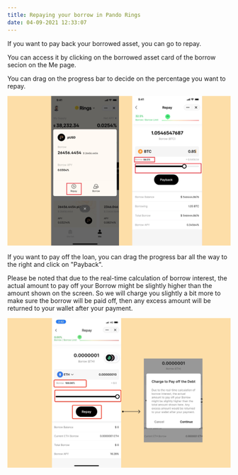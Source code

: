 ```yaml
---
title: Repaying your borrow in Pando Rings
date: 04-09-2021 12:33:07
---
```


If you want to pay back your borrowed asset, you can go to repay.

You can access it by clicking on the borrowed asset card of the borrow secion on the Me page.

You can drag on the progress bar to decide on the percentage you want to repay.

![](../assets/repay1.jpg)

If you want to pay off the loan, you can drag the progress bar all the way to the right and click on "Payback".

Please be noted that due to the real-time calculation of borrow interest, the actual amount to pay off your Borrow might be slightly higher than the amount shown on the screen. So we will charge you slightly a bit more to make sure the borrow will be paid off, then any excess amount will be returned to your wallet after your payment.

![](../assets/repay2.jpg)